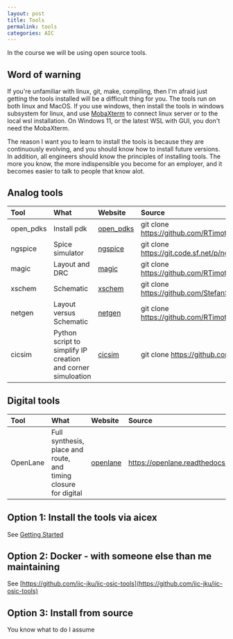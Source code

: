 ```yaml
---
layout: post
title: Tools
permalink: tools
categories: AIC
---
```


In the course we will be using open source tools.

## Word of warning

If you're unfamiliar with linux, git, make, compiling, then I'm afraid just
getting the tools installed will be a difficult thing for you. 
The tools run on both linux and MacOS. If you use windows, then install the
tools in windows subsystem for linux, and use
[MobaXterm](https://mobaxterm.mobatek.net) to connect linux server or to the
local wsl installation. On Windows 11, or the latest WSL with GUI, you don't need the MobaXterm.

The reason I want you to learn to install the tools is because they are
continuously evolving, and you should know how to install future versions.
In addition, all engineers should know the principles of installing tools. The more you know, the more indispensible you become for an employer, and it becomes easier to talk to people that know alot.

## Analog tools

|Tool	|What| 	Website|	Source|
|:---|:---|:---|:---|   
|open_pdks|	Install pdk|	[open_pdks](http://opencircuitdesign.com/open_pdks/)	|git clone https://github.com/RTimothyEdwards/open_pdks|
|ngspice	|Spice simulator	|[ngspice](https://ngspice.sourceforge.io)	|git clone https://git.code.sf.net/p/ngspice/ngspice|
|magic	|Layout and DRC|	[magic](http://opencircuitdesign.com/magic/)	|git clone https://github.com/RTimothyEdwards/magic|
|xschem|	Schematic|	[xschem](https://xschem.sourceforge.io/stefan/index.html)	|git clone https://github.com/StefanSchippers/xschem.git|
|netgen	|Layout versus Schematic|	[netgen](http://opencircuitdesign.com/netgen/)	|git clone https://github.com/RTimothyEdwards/netgen.git|
|cicsim	|Python script to simplify IP creation and corner simuloation	|[cicsim](https://github.com/wulffern/cicsim)	|git clone https://github.com/wulffern/cicsim|

## Digital tools

|Tool	|What	|Website|	Source|
|:---|:---|:---|:---|  
|OpenLane	|Full synthesis, place and route, and timing closure for digital|	[openlane](https://openlane.readthedocs.io/en/latest/)|	https://openlane.readthedocs.io/en/latest/getting_started/installation.html|


## Option 1: Install the tools via aicex

See [Getting Started](https://analogicus.com/aicex/started/)


## Option 2: Docker - with someone else than me maintaining
See [https://github.com/iic-jku/iic-osic-tools](https://github.com/iic-jku/iic-osic-tools) 


## Option 3: Install from source
You know what to do I assume
